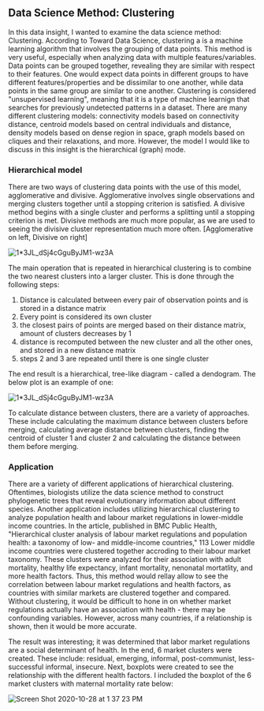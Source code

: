 ## Data Science Method: Clustering

  In this data insight, I wanted to examine the data science method: Clustering. According to Toward Data Science, clustering a is a machine learning algorithm that involves the grouping of data points. This method is very useful, especially when analyzing data with multiple features/variables. Data points can be grouped together, revealing they are similar with respect to their features. One would expect data points in different groups to have different features/properties and be dissimilar to one another, while data points in the same group are similar to one another. Clustering is considered "unsupervised learning", meaning that it is a type of machine learnign that searches for previously undetected patterns in a dataset. There are many different clustering models: connectivity models based on connectivity distance, centroid models based on central individuals and distance, density models based on dense region in space, graph models based on cliques and their relaxations, and more. However, the model I would like to discuss in this insight is the hierarchical (graph) mode. 
  
  ### Hierarchical model
  
  There are two ways of clustering data points with the use of this model, agglomerative and divisive. Agglomerative involves single observations and merging clusters together until a stopping criterion is satisfied. A divisive method begins with a single cluster and performs a splitting until a stopping criterion is met. Divisive methods are much more popular, as we are used to seeing the divisive cluster representation much more often. [Agglomerative on left, Divisive on right]
  
  ![1*3JL_dSj4cGguByJM1-wz3A](https://user-images.githubusercontent.com/60228374/97467123-3ee57000-191a-11eb-8477-e2f136fa18de.png)
  
  The main operation that is repeated in hierarchical clustering is to combine the two nearest clusters into a larger cluster. This is done through the following steps:
  
  1. Distance is calculated between every pair of observation points and is stored in a distance matrix
  2. Every point is considered its own cluster
  3. the closest pairs of points are merged based on their distance matrix, amount of clusters decreases by 1
  4. distance is recomputed between the new cluster and all the other ones, and stored in a new distance matrix
  5. steps 2 and 3 are repeated until there is one single cluster
  
  The end result is a hierarchical, tree-like diagram - called a dendogram. The below plot is an example of one:
  
  ![1*3JL_dSj4cGguByJM1-wz3A](https://user-images.githubusercontent.com/60228374/97467123-3ee57000-191a-11eb-8477-e2f136fa18de.png)
  
  To calculate distance between clusters, there are a variety of approaches. These include calculating the maximum distance between clusters before merging, calculating average distance between clusters, finding the centroid of cluster 1 and cluster 2 and calculating the distance between them before merging. 
  
  ### Application
  
  There are a variety of different applications of hierarchical clustering. Oftentimes, biologists utilize the data science method to construct phylogenetic trees that reveal evolutionary information about different species. Another application includes utilizing hierarchical clustering to analyze population health and labour market regulations in lower-middle income countries. In the article, published in BMC Public Health, "Hierarchical cluster analysis of labour market regulations and population health: a taxonomy of low- and middle-income countries," 113 Lower middle income countries were clustered together accroding to their labour market taxonomy. These clusters were analyzed for their association with adult mortality, healthy life expectancy, infant mortality, nenonatal mortatlity, and more health factors. Thus, this method would rellay allow to see the correlation between labour market regulations and health factors, as countries with similar markets are clustered together and compared. Without clustering, it would be difficult to hone in on whether market regulations actually have an association with health - there may be confounding variables. However, across many countries, if a relationship is shown, then it would be more accurate. 
  
  The result was interesting; it was determined that labor market regulations are a social determinant of health. In the end, 6 market clusters were created. These include: residual, emerging, informal, post-communist, less-successful informal, insecure. Next, boxplots were created to see the relationship with the different health factors. I included the boxplot of the 6 market clusters with maternal mortality rate below:
  
  ![Screen Shot 2020-10-28 at 1 37 23 PM](https://user-images.githubusercontent.com/60228374/97474885-f7afad00-1922-11eb-8363-095f0fe03687.png)

